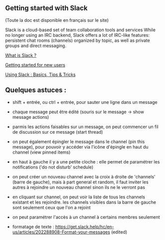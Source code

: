 
## Getting started with Slack

(Toute la doc est disponible en français sur le site) 

Slack is a cloud-based set of team collaboration tools and services While no longer using an IRC backend, Slack offers a lot of IRC-like features: persistent chat rooms (channels) organized by topic, as well as private groups and direct messaging.

[What is Slack ?](https://get.slack.help/hc/en-us/articles/115004071768)

[Getting started for new users](https://get.slack.help/hc/en-us/articles/218080037-Getting-started-for-new-users#)

[Using Slack : Basics, Tips & Tricks](https://get.slack.help/hc/en-us/categories/200111606-Using-Slack)

## Quelques astuces :

 * shift + entrée, ou ctrl + entrée, pour sauter une ligne dans un message

 * chaque message peut être édité (souris sur le message -> show message actions)

 * parmis les actions faisables sur un message, on peut commencer un fil de discussion sur ce message (start thread)

 * on peut également épingler le message dans le channel (pin this message), pour pouvoir y accéder via l'icône d'épingle en haut du channel (view pinned items)

 * en haut à gauche il y a une petite cloche : elle permet de paramétrer les notifications ('do not disturb' schedule)

 * on peut créer un nouveau channel avec la croix à droite de 'channels' (barre de gauche), mais à part general et random, il faut inviter les autres à rejoindre un nouveau channel sinon ils ne le verront pas

 * en cliquant sur channel, on peut voir la liste de tous les channels existant et les rejoindre. les channels visibles dans la barre de gauche sont seulement ceux que l'on a rejoint

 * on peut paramétrer l'accès à un channel à certains membres seulement

 * formatage de texte : https://get.slack.help/hc/en-us/articles/202288908-Format-your-messages (edited)
